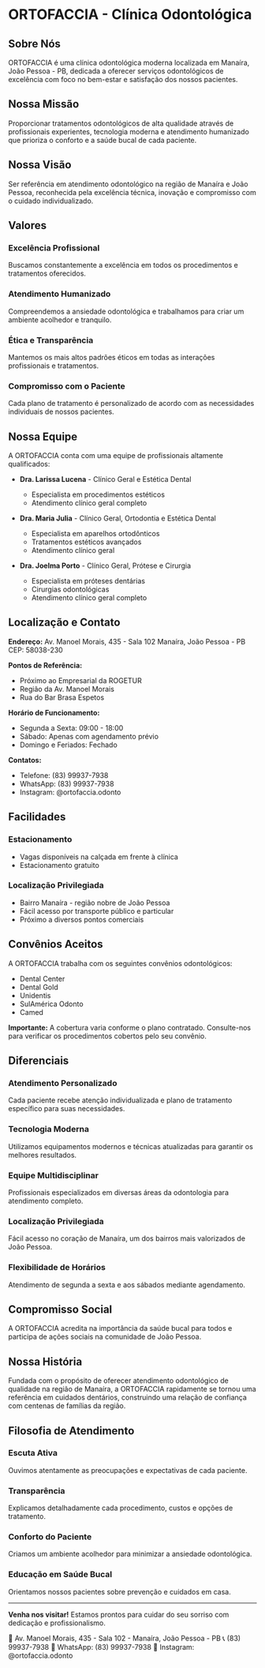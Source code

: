 # ORTOFACCIA - Clínica Odontológica

## Sobre Nós

ORTOFACCIA é uma clínica odontológica moderna localizada em Manaíra, João Pessoa - PB, dedicada a oferecer serviços odontológicos de excelência com foco no bem-estar e satisfação dos nossos pacientes.

## Nossa Missão

Proporcionar tratamentos odontológicos de alta qualidade através de profissionais experientes, tecnologia moderna e atendimento humanizado que prioriza o conforto e a saúde bucal de cada paciente.

## Nossa Visão

Ser referência em atendimento odontológico na região de Manaíra e João Pessoa, reconhecida pela excelência técnica, inovação e compromisso com o cuidado individualizado.

## Valores

### Excelência Profissional
Buscamos constantemente a excelência em todos os procedimentos e tratamentos oferecidos.

### Atendimento Humanizado
Compreendemos a ansiedade odontológica e trabalhamos para criar um ambiente acolhedor e tranquilo.

### Ética e Transparência
Mantemos os mais altos padrões éticos em todas as interações profissionais e tratamentos.

### Compromisso com o Paciente
Cada plano de tratamento é personalizado de acordo com as necessidades individuais de nossos pacientes.

## Nossa Equipe

A ORTOFACCIA conta com uma equipe de profissionais altamente qualificados:

- **Dra. Larissa Lucena** - Clínico Geral e Estética Dental
  - Especialista em procedimentos estéticos
  - Atendimento clínico geral completo

- **Dra. Maria Julia** - Clínico Geral, Ortodontia e Estética Dental
  - Especialista em aparelhos ortodônticos
  - Tratamentos estéticos avançados
  - Atendimento clínico geral

- **Dra. Joelma Porto** - Clínico Geral, Prótese e Cirurgia
  - Especialista em próteses dentárias
  - Cirurgias odontológicas
  - Atendimento clínico geral completo

## Localização e Contato

**Endereço:**
Av. Manoel Morais, 435 - Sala 102
Manaíra, João Pessoa - PB
CEP: 58038-230

**Pontos de Referência:**
- Próximo ao Empresarial da ROGETUR
- Região da Av. Manoel Morais
- Rua do Bar Brasa Espetos

**Horário de Funcionamento:**
- Segunda a Sexta: 09:00 - 18:00
- Sábado: Apenas com agendamento prévio
- Domingo e Feriados: Fechado

**Contatos:**
- Telefone: (83) 99937-7938
- WhatsApp: (83) 99937-7938
- Instagram: @ortofaccia.odonto

## Facilidades

### Estacionamento
- Vagas disponíveis na calçada em frente à clínica
- Estacionamento gratuito

### Localização Privilegiada
- Bairro Manaíra - região nobre de João Pessoa
- Fácil acesso por transporte público e particular
- Próximo a diversos pontos comerciais

## Convênios Aceitos

A ORTOFACCIA trabalha com os seguintes convênios odontológicos:

- Dental Center
- Dental Gold
- Unidentis
- SulAmérica Odonto
- Camed

**Importante:** A cobertura varia conforme o plano contratado. Consulte-nos para verificar os procedimentos cobertos pelo seu convênio.

## Diferenciais

### Atendimento Personalizado
Cada paciente recebe atenção individualizada e plano de tratamento específico para suas necessidades.

### Tecnologia Moderna
Utilizamos equipamentos modernos e técnicas atualizadas para garantir os melhores resultados.

### Equipe Multidisciplinar
Profissionais especializados em diversas áreas da odontologia para atendimento completo.

### Localização Privilegiada
Fácil acesso no coração de Manaíra, um dos bairros mais valorizados de João Pessoa.

### Flexibilidade de Horários
Atendimento de segunda a sexta e aos sábados mediante agendamento.

## Compromisso Social

A ORTOFACCIA acredita na importância da saúde bucal para todos e participa de ações sociais na comunidade de João Pessoa.

## Nossa História

Fundada com o propósito de oferecer atendimento odontológico de qualidade na região de Manaíra, a ORTOFACCIA rapidamente se tornou uma referência em cuidados dentários, construindo uma relação de confiança com centenas de famílias da região.

## Filosofia de Atendimento

### Escuta Ativa
Ouvimos atentamente as preocupações e expectativas de cada paciente.

### Transparência
Explicamos detalhadamente cada procedimento, custos e opções de tratamento.

### Conforto do Paciente
Criamos um ambiente acolhedor para minimizar a ansiedade odontológica.

### Educação em Saúde Bucal
Orientamos nossos pacientes sobre prevenção e cuidados em casa.

---

**Venha nos visitar!**
Estamos prontos para cuidar do seu sorriso com dedicação e profissionalismo.

📍 Av. Manoel Morais, 435 - Sala 102 - Manaíra, João Pessoa - PB
📞 (83) 99937-7938
📱 WhatsApp: (83) 99937-7938
📸 Instagram: @ortofaccia.odonto
